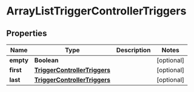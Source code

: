 

# ArrayListTriggerControllerTriggers


## Properties

| Name | Type | Description | Notes |
|------------ | ------------- | ------------- | -------------|
|**empty** | **Boolean** |  |  [optional] |
|**first** | [**TriggerControllerTriggers**](TriggerControllerTriggers.md) |  |  [optional] |
|**last** | [**TriggerControllerTriggers**](TriggerControllerTriggers.md) |  |  [optional] |



